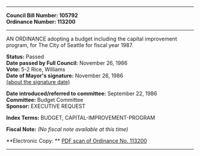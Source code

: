 * * * * *  
  
**Council Bill Number: [](#h0)[](#h2)105792**   
**Ordinance Number: 113200**  
  
* * * * *  
  
AN ORDINANCE adopting a budget including the capital improvement program, for The City of Seattle for fiscal year 1987.  
  
**Status:** Passed   
**Date passed by Full Council:** November 26, 1986   
**Vote:** 5-2 Rice, Williams   
**Date of Mayor's signature:** November 26, 1986   
[(about the signature date)](/~public/approvaldate.htm)   
  
  
**Date introduced/referred to committee:** September 22, 1986   
**Committee:** Budget Committee   
**Sponsor:** EXECUTIVE REQUEST   
  
**Index Terms:** BUDGET, CAPITAL-IMPROVEMENT-PROGRAM  
  
**Fiscal Note:** *(No fiscal note available at this time)*  
  
**Electronic Copy: ** [PDF scan of Ordinance No. 113200](/~archives/Ordinances/Ord_113200.pdf)  
  
* * * * *  
